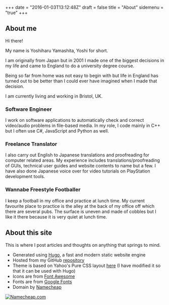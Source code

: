 +++
date = "2016-01-03T13:12:48Z"
draft = false
title = "About"
sidemenu = "true"
+++

## About me

Hi there!

My name is Yoshiharu Yamashita, Yoshi for short.

I am originally from Japan but in 2001 I made one of the biggest decisions in my life and came to England to do a university degree course.

Being so far from home was not easy to begin with but life in England has turned out to be better than I could ever have imagined when I made that decision.

I am currently living and working in Bristol, UK.

### Software Engineer

I work on software applications to automatically check and correct video/audio problems in file-based media. In my role, I code mainly in C++ but I often use C#, JavaScript and Python as well.

### Freelance Translator

I also carry out English to Japanese translations and proofreading for computer related areas. My experience includes translations/proofreading of GUIs, technical user guides and website contents to name but a few. I have also done Japanese voice over for video tutorials on PlayStation development tools.

### Wannabe Freestyle Footballer

I keep a football in my office and practice at lunch time. My current favourite place to practice is the alley at the back of my office off which there are several pubs. The surface is uneven and made of cobbles but I like it there because it is very quiet at lunch time.

## About this site

This is where I post articles and thoughts on anything that springs to mind.

- Generated using [Hugo](//gohugo.io), a fast and modern static website engine
- Hosted from my GitHub [repository](//github.com/yoshiharuyamashita/yoshiharuyamashita.com)
- Theme is based on Yahoo's Pure CSS layout [here](//purecss.io/layouts/side-menu/) (I have modified it so that it can be used with Hugo)
- Icons are from [Font Awesome](//fontawesome.io/)
- Fonts are from [Google Fonts](//www.google.com/fonts)
- Domain by [Namecheap](https://www.namecheap.com/?aff=102239)

<!-- BEGIN LINK -->
<a href="https:&#x2F;&#x2F;www.namecheap.com&#x2F;?aff=102239">
    <img class="pure-img" src="http:&#x2F;&#x2F;files.namecheap.com&#x2F;graphics&#x2F;linkus&#x2F;728x90-1.gif" border="0" alt="Namecheap.com">
</a>
<!-- END LINK -->